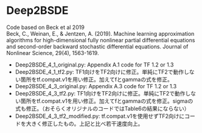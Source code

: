 # Deep2BSDE  
Code based on Beck et al 2019  
Beck, C., Weinan, E., & Jentzen, A. (2019). Machine learning approximation algorithms for high-dimensional fully nonlinear partial differential equations and second-order backward stochastic differential equations. Journal of Nonlinear Science, 29(4), 1563-1619.

- Deep2BSDE_4_1_original.py: Appendix A.1 code for TF 1.2 or 1.3
- Deep2BSDE_4_1_tf2.py: TF1向けをTF2向けに修正。単純にTF2で動作しない箇所をtf.compat.v1を用い修正。加えてfとgammaの式を修正。
- Deep2BSDE_4_3_original.py: Appendix A.3 code for TF 1.2 or 1.3
- Deep2BSDE_4_3_tf2.py: TF1向けをTF2向けに修正。単純にTF2で動作しない箇所をtf.compat.v1を用い修正。加えてfとgammaの式を修正。sigmaの式も修正。（おそらくオリジナルのコードではTable6の結果にならない）
- Deep2BSDE_4_3_tf2_modified.py: tf.compat.v1を使用せずTF2向けにコードを大きく修正したもの。上記と比べ若干速度向上。

